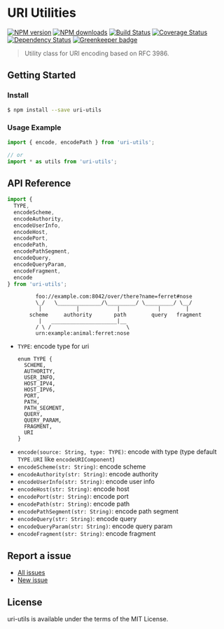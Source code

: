 URI Utilities
=============

[![NPM version](https://img.shields.io/npm/v/uri-utils.svg)](https://www.npmjs.com/package/uri-utils)
[![NPM downloads](https://img.shields.io/npm/dm/uri-utils.svg)](https://www.npmjs.com/package/uri-utils)
[![Build Status](https://travis-ci.org/d-band/uri-utils.svg?branch=master)](https://travis-ci.org/d-band/uri-utils)
[![Coverage Status](https://coveralls.io/repos/github/d-band/uri-utils/badge.svg?branch=master)](https://coveralls.io/github/d-band/uri-utils?branch=master)
[![Dependency Status](https://david-dm.org/d-band/uri-utils.svg)](https://david-dm.org/d-band/uri-utils)
[![Greenkeeper badge](https://badges.greenkeeper.io/d-band/uri-utils.svg)](https://greenkeeper.io/)

> Utility class for URI encoding based on RFC 3986.

## Getting Started

### Install

```bash
$ npm install --save uri-utils
```

### Usage Example

```javascript
import { encode, encodePath } from 'uri-utils';

// or
import * as utils from 'uri-utils';
```

## API Reference

```javascript
import {
  TYPE,
  encodeScheme,
  encodeAuthority,
  encodeUserInfo,
  encodeHost,
  encodePort,
  encodePath,
  encodePathSegment,
  encodeQuery,
  encodeQueryParam,
  encodeFragment,
  encode
} from 'uri-utils';
```

```
         foo://example.com:8042/over/there?name=ferret#nose
         \_/   \______________/\_________/ \_________/ \__/
          |           |            |            |        |
       scheme     authority       path        query   fragment
          |   _____________________|__
         / \ /                        \
         urn:example:animal:ferret:nose
```

- `TYPE`: encode type for uri
  ```
  enum TYPE {
    SCHEME,
    AUTHORITY,
    USER_INFO,
    HOST_IPV4,
    HOST_IPV6,
    PORT,
    PATH,
    PATH_SEGMENT,
    QUERY,
    QUERY_PARAM,
    FRAGMENT,
    URI
  }
  ```
- `encode(source: String, type: TYPE)`: encode with type (type default `TYPE.URI` like `encodeURIComponent`)
- `encodeScheme(str: String)`: encode scheme
- `encodeAuthority(str: String)`: encode authority
- `encodeUserInfo(str: String)`: encode user info
- `encodeHost(str: String)`: encode host
- `encodePort(str: String)`: encode port
- `encodePath(str: String)`: encode path
- `encodePathSegment(str: String)`: encode path segment
- `encodeQuery(str: String)`: encode query 
- `encodeQueryParam(str: String)`: encode query param
- `encodeFragment(str: String)`: encode fragment

## Report a issue

* [All issues](https://github.com/d-band/uri-utils/issues)
* [New issue](https://github.com/d-band/uri-utils/issues/new)

## License

uri-utils is available under the terms of the MIT License.